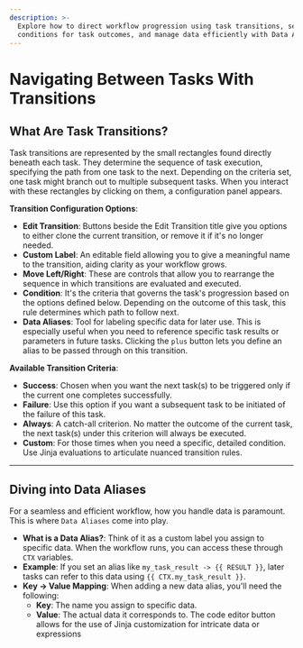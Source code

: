 ```yaml
---
description: >-
  Explore how to direct workflow progression using task transitions, set
  conditions for task outcomes, and manage data efficiently with Data Aliases.
---
```


# Navigating Between Tasks With Transitions

## **What Are Task Transitions?**&#x20;

Task transitions are represented by the small rectangles found directly beneath each task. They determine the sequence of task execution, specifying the path from one task to the next. Depending on the criteria set, one task might branch out to multiple subsequent tasks. When you interact with these rectangles by clicking on them, a configuration panel appears.

**Transition Configuration Options**:

* **Edit Transition**: Buttons beside the Edit Transition title give you options to either clone the current transition, or remove it if it's no longer needed.
* **Custom Label**: An editable field allowing you to give a meaningful name to the transition, aiding clarity as your workflow grows.
* **Move Left/Right**: These are controls that allow you to rearrange the sequence in which transitions are evaluated and executed.
* **Condition**: It's the criteria that governs the task's progression based on the options defined below. Depending on the outcome of this task, this rule determines which path to follow next.&#x20;
* **Data Aliases**: Tool for labeling specific data for later use. This is especially useful when you need to reference specific task results or parameters in future tasks. Clicking the `plus` button lets you define an alias to be passed through on this transition.

**Available Transition Criteria**:

* **Success**: Chosen when you want the next task(s) to be triggered only if the current one completes successfully.
* **Failure**: Use this option if you want a subsequent task to be initiated of the failure of this task.
* **Always**: A catch-all criterion. No matter the outcome of the current task, the next task(s) under this criterion will always be executed.
* **Custom**: For those times when you need a specific, detailed condition. Use Jinja evaluations to articulate nuanced transition rules.

***

## **Diving into Data Aliases**&#x20;

For a seamless and efficient workflow, how you handle data is paramount. This is where `Data Aliases` come into play.

* **What is a Data Alias?**: Think of it as a custom label you assign to specific data. When the workflow runs, you can access these through `CTX` variables.
* **Example**: If you set an alias like `my_task_result -> {{ RESULT }}`, later tasks can refer to this data using `{{ CTX.my_task_result }}`.
* **Key -> Value Mapping**: When adding a new data alias, you'll need the following:
  * **Key**: The name you assign to specific data.
  * **Value**: The actual data it corresponds to. The code editor button allows for the use of Jinja customization for intricate data or expressions

